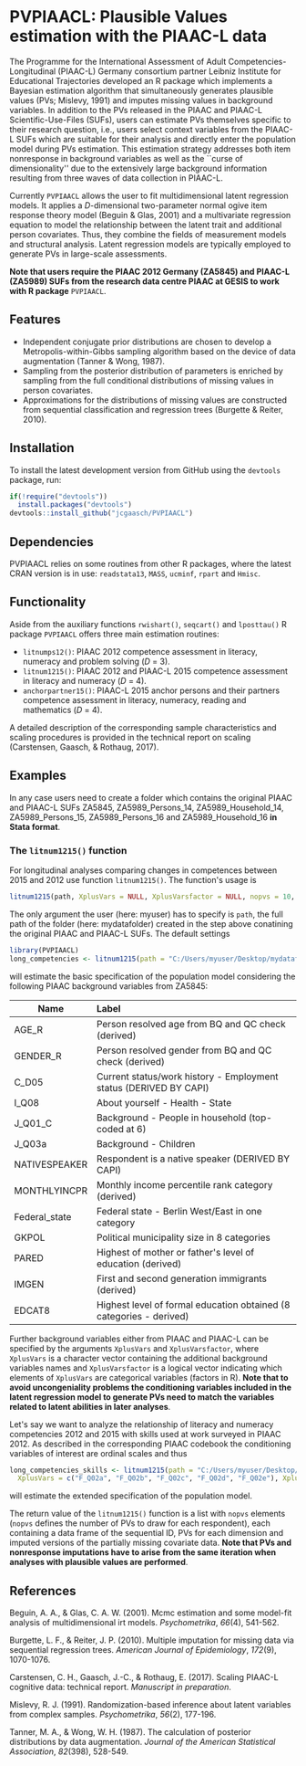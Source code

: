 # PVPIAACL: Plausible Values estimation with the PIAAC-L data

The Programme for the International Assessment of Adult Competencies-Longitudinal (PIAAC-L) Germany consortium partner Leibniz Institute for Educational Trajectories developed an R package which implements a Bayesian estimation algorithm that simultaneously generates plausible values (PVs; Mislevy, 1991) and imputes missing values in background variables. In addition to the PVs released in the PIAAC and PIAAC-L Scientific-Use-Files (SUFs), users can estimate PVs themselves specific to their research question, i.e., users select context variables from the PIAAC-L SUFs which are suitable for their analysis and directly enter the population model during PVs estimation. This estimation strategy addresses both item nonresponse in background variables as well as the ``curse of dimensionality'' due to the extensively large background information resulting from three waves of data collection in PIAAC-L. 

Currently `PVPIAACL` allows the user to fit multidimensional latent regression models. It applies a *D*-dimensional two-parameter normal ogive item response theory model (Beguin & Glas, 2001) and a multivariate regression equation to model the relationship between the latent trait and additional person covariates. Thus, they combine the fields of measurement models and structural analysis. Latent regression models are typically employed to generate PVs in large-scale assessments.

**Note that users require the PIAAC 2012 Germany (ZA5845) and PIAAC-L (ZA5989) SUFs from the research data centre PIAAC at GESIS to work with R package** `PVPIAACL`.

## Features

- Independent conjugate prior distributions are chosen to develop a Metropolis-within-Gibbs sampling algorithm based on the device of data augmentation (Tanner & Wong, 1987).
-   Sampling from the posterior distribution of parameters is enriched by sampling from the full conditional distributions of missing values in person covariates.
-   Approximations for the distributions of missing values are constructed from sequential classification and regression trees (Burgette & Reiter, 2010).

## Installation

To install the latest development version from GitHub using the `devtools` package, run:

``` r
if(!require("devtools"))
  install.packages("devtools")
devtools::install_github("jcgaasch/PVPIAACL")
```

## Dependencies

PVPIAACL relies on some routines from other R packages, where the latest CRAN version is in use: `readstata13`, `MASS`, `ucminf`, `rpart` and `Hmisc`.

## Functionality

Aside from the auxiliary functions `rwishart()`, `seqcart()` and `lposttau()` R package `PVPIAACL` offers three main estimation routines: 

- `litnumps12()`: PIAAC 2012 competence assessment in literacy, numeracy and problem solving (*D* = 3).
- `litnum1215()`: PIAAC 2012 and PIAAC-L 2015 competence assessment in literacy and numeracy (*D* = 4).
- `anchorpartner15()`: PIAAC-L 2015 anchor persons and their partners competence assessment in literacy, numeracy, reading and mathematics (*D* = 4).

A detailed description of the corresponding sample characteristics and scaling procedures is provided in the technical report on scaling (Carstensen, Gaasch, & Rothaug, 2017).

## Examples

In any case users need to create a folder which contains the original PIAAC and PIAAC-L SUFs ZA5845, ZA5989_Persons_14, ZA5989_Household_14, ZA5989_Persons_15, ZA5989_Persons_16 and ZA5989_Household_16 **in Stata format**.

### The `litnum1215()` function

For longitudinal analyses comparing changes in competences between 2015 and 2012 use function `litnum1215()`. The function's usage is

``` r
litnum1215(path, XplusVars = NULL, XplusVarsfactor = NULL, nopvs = 10, itermcmc = 22000, burnin = 2000)
```

The only argument the user (here: myuser) has to specify is `path`, the full path of the folder (here: mydatafolder) created in the step above conatining the original PIAAC and PIAAC-L SUFs. The default settings

``` r
library(PVPIAACL)
long_competencies <- litnum1215(path = "C:/Users/myuser/Desktop/mydatafolder/")
```

will estimate the basic specification of the population model considering the following PIAAC background variables from ZA5845:

| Name          | Label                                                               |
| ------------- |:--------------------------------------------------------------------|
| AGE_R         | Person resolved age from BQ and QC check (derived)                  | 
| GENDER_R      | Person resolved gender from BQ and QC check (derived)               |
| C_D05         | Current status/work history - Employment status (DERIVED BY CAPI)   | 
| I_Q08         | About yourself - Health - State                                     | 
| J_Q01_C       | Background - People in household (top-coded at 6)                   | 
| J_Q03a        | Background - Children                                               | 
| NATIVESPEAKER | Respondent is a native speaker (DERIVED BY CAPI)                    | 
| MONTHLYINCPR  | Monthly income percentile rank category (derived)                   | 
| Federal_state | Federal state - Berlin West/East in one category                    |
| GKPOL         | Political municipality size in 8 categories                         | 
| PARED         | Highest of mother or father's level of education (derived)          | 
| IMGEN         | First and second generation immigrants (derived)                    | 
| EDCAT8        | Highest level of formal education obtained (8 categories - derived) | 

Further background variables either from PIAAC and PIAAC-L can be specified by the arguments `XplusVars` and `XplusVarsfactor`, where `XplusVars` is a character vector containing the additional background variables names and `XplusVarsfactor` is a logical vector indicating which elements of `XplusVars` are categorical variables (factors in R). **Note that to avoid uncongeniality problems the conditioning variables included in the latent regression model to generate PVs need to match the variables related to latent abilities in later analyses**. 

Let's say we want to analyze the relationship of literacy and numeracy competencies 2012 and 2015 with skills used at work surveyed in PIAAC 2012. As described in the corresponding PIAAC codebook the conditioning variables of interest are ordinal scales and thus 

``` r
long_competencies_skills <- litnum1215(path = "C:/Users/myuser/Desktop/mydatafolder/", 
  XplusVars = c("F_Q02a", "F_Q02b", "F_Q02c", "F_Q02d", "F_Q02e"), XplusVarsfactor = rep(F, 5))
```

will estimate the extended specification of the population model.

The return value of the `litnum1215()` function is a list with `nopvs` elements (`nopvs` defines the number of PVs to draw for each respondent), each containing a data frame of the sequential ID, PVs for each dimension and imputed versions of the partially missing covariate data. **Note that PVs and nonresponse imputations have to arise from the same iteration when analyses with plausible values are performed**.

## References

Beguin, A. A., & Glas, C. A. W. (2001). Mcmc estimation and some model-fit analysis of multidimensional irt models. *Psychometrika*, *66*(4), 541-562.

Burgette, L. F., & Reiter, J. P. (2010). Multiple imputation for missing data via sequential regression trees. *American Journal of Epidemiology*, *172*(9), 1070-1076.

Carstensen, C. H., Gaasch, J.-C., & Rothaug, E. (2017). Scaling PIAAC-L cognitive data: technical report. *Manuscript in preparation*.

Mislevy, R. J. (1991). Randomization-based inference about latent variables from complex samples. *Psychometrika*, *56*(2), 177-196.

Tanner, M. A., & Wong, W. H. (1987). The calculation of posterior distributions by data augmentation. *Journal of the American Statistical Association*, *82*(398), 528-549.
